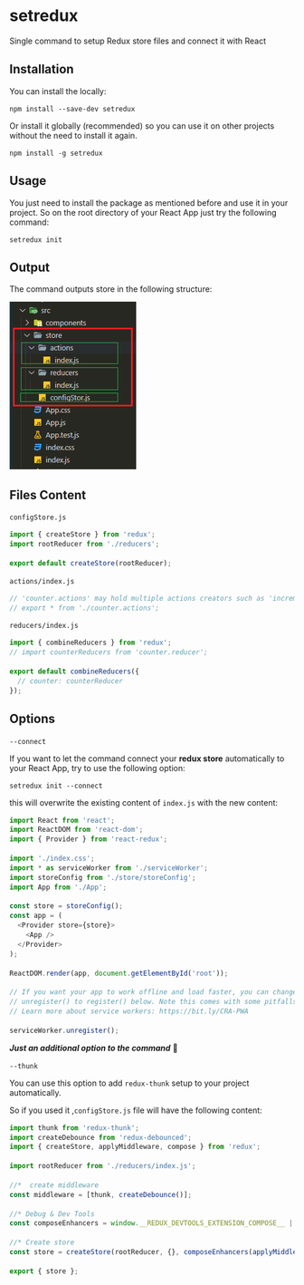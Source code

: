 <!-- @format -->

# setredux

Single command to setup Redux store files and connect it with React

## Installation

You can install the locally:

```shell
npm install --save-dev setredux
```

Or install it globally (recommended) so you can use it on other projects without the need to install it again.

```shell
npm install -g setredux
```

## Usage

You just need to install the package as mentioned before and use it in your project.
So on the root directory of your React App just try the following command:

```
setredux init
```

## Output

The command outputs store in the following structure:

![](./assets/files-structure.png)

## Files Content


`configStore.js`

```js
import { createStore } from 'redux';
import rootReducer from './reducers';

export default createStore(rootReducer);
```

`actions/index.js`

```js
// 'counter.actions' may hold multiple actions creators such as 'increment', 'decrement', etc.
// export * from './counter.actions';
```

`reducers/index.js`

```js
import { combineReducers } from 'redux';
// import counterReducers from 'counter.reducer';

export default combineReducers({
  // counter: counterReducer
});
```

## Options

`--connect`

If you want to let the command connect your **redux store** automatically to your React App, try to use the following option:

```shell
setredux init --connect
```

this will overwrite the existing content of `index.js` with the new content:

```js
import React from 'react';
import ReactDOM from 'react-dom';
import { Provider } from 'react-redux';

import './index.css';
import * as serviceWorker from './serviceWorker';
import storeConfig from './store/storeConfig';
import App from './App';

const store = storeConfig();
const app = (
  <Provider store={store}>
    <App />
  </Provider>
);

ReactDOM.render(app, document.getElementById('root'));

// If you want your app to work offline and load faster, you can change
// unregister() to register() below. Note this comes with some pitfalls.
// Learn more about service workers: https://bit.ly/CRA-PWA

serviceWorker.unregister();
```

**_Just an additional option to the command_** 🙂

`--thunk`

You can use this option to add `redux-thunk` setup to your project automatically.

So if you used it ,`configStore.js` file will have the following content:
``` js
import thunk from 'redux-thunk';
import createDebounce from 'redux-debounced';
import { createStore, applyMiddleware, compose } from 'redux';

import rootReducer from './reducers/index.js';

//*  create middleware
const middleware = [thunk, createDebounce()];

//* Debug & Dev Tools
const composeEnhancers = window.__REDUX_DEVTOOLS_EXTENSION_COMPOSE__ || compose;

//* Create store
const store = createStore(rootReducer, {}, composeEnhancers(applyMiddleware(...middleware)));

export { store };
```
